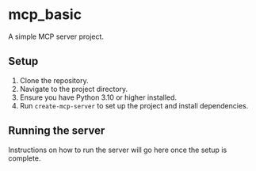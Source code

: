 # mcp_basic

A simple MCP server project.

## Setup

1. Clone the repository.
2. Navigate to the project directory.
3. Ensure you have Python 3.10 or higher installed.
4. Run `create-mcp-server` to set up the project and install dependencies.

## Running the server

Instructions on how to run the server will go here once the setup is complete.